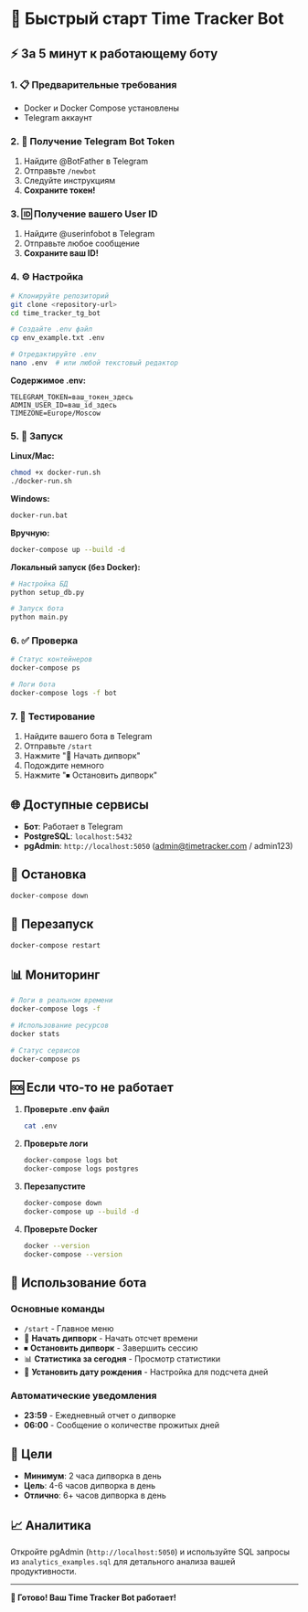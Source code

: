 # 🚀 Быстрый старт Time Tracker Bot

## ⚡ За 5 минут к работающему боту

### 1. 📋 Предварительные требования

- Docker и Docker Compose установлены
- Telegram аккаунт

### 2. 🔑 Получение Telegram Bot Token

1. Найдите @BotFather в Telegram
2. Отправьте `/newbot`
3. Следуйте инструкциям
4. **Сохраните токен!**

### 3. 🆔 Получение вашего User ID

1. Найдите @userinfobot в Telegram
2. Отправьте любое сообщение
3. **Сохраните ваш ID!**

### 4. ⚙️ Настройка

```bash
# Клонируйте репозиторий
git clone <repository-url>
cd time_tracker_tg_bot

# Создайте .env файл
cp env_example.txt .env

# Отредактируйте .env
nano .env  # или любой текстовый редактор
```

**Содержимое .env:**
```env
TELEGRAM_TOKEN=ваш_токен_здесь
ADMIN_USER_ID=ваш_id_здесь
TIMEZONE=Europe/Moscow
```

### 5. 🚀 Запуск

**Linux/Mac:**
```bash
chmod +x docker-run.sh
./docker-run.sh
```

**Windows:**
```cmd
docker-run.bat
```

**Вручную:**
```bash
docker-compose up --build -d
```

**Локальный запуск (без Docker):**
```bash
# Настройка БД
python setup_db.py

# Запуск бота
python main.py
```

### 6. ✅ Проверка

```bash
# Статус контейнеров
docker-compose ps

# Логи бота
docker-compose logs -f bot
```

### 7. 🎯 Тестирование

1. Найдите вашего бота в Telegram
2. Отправьте `/start`
3. Нажмите "🎯 Начать дипворк"
4. Подождите немного
5. Нажмите "⏹ Остановить дипворк"

## 🌐 Доступные сервисы

- **Бот**: Работает в Telegram
- **PostgreSQL**: `localhost:5432`
- **pgAdmin**: `http://localhost:5050` (admin@timetracker.com / admin123)

## 🛑 Остановка

```bash
docker-compose down
```

## 🔄 Перезапуск

```bash
docker-compose restart
```

## 📊 Мониторинг

```bash
# Логи в реальном времени
docker-compose logs -f

# Использование ресурсов
docker stats

# Статус сервисов
docker-compose ps
```

## 🆘 Если что-то не работает

1. **Проверьте .env файл**
   ```bash
   cat .env
   ```

2. **Проверьте логи**
   ```bash
   docker-compose logs bot
   docker-compose logs postgres
   ```

3. **Перезапустите**
   ```bash
   docker-compose down
   docker-compose up --build -d
   ```

4. **Проверьте Docker**
   ```bash
   docker --version
   docker-compose --version
   ```

## 📱 Использование бота

### Основные команды

- `/start` - Главное меню
- 🎯 **Начать дипворк** - Начать отсчет времени
- ⏹ **Остановить дипворк** - Завершить сессию
- 📊 **Статистика за сегодня** - Просмотр статистики
- 🎂 **Установить дату рождения** - Настройка для подсчета дней

### Автоматические уведомления

- **23:59** - Ежедневный отчет о дипворке
- **06:00** - Сообщение о количестве прожитых дней

## 🎯 Цели

- **Минимум**: 2 часа дипворка в день
- **Цель**: 4-6 часов дипворка в день
- **Отлично**: 6+ часов дипворка в день

## 📈 Аналитика

Откройте pgAdmin (`http://localhost:5050`) и используйте SQL запросы из `analytics_examples.sql` для детального анализа вашей продуктивности.

---

**🎉 Готово! Ваш Time Tracker Bot работает!**

